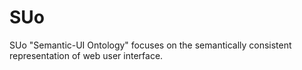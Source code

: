 SUo
===

SUo "Semantic-UI Ontology" focuses on the semantically consistent representation of web user interface.
